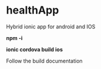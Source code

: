 # healthApp

Hybrid ionic app for android and IOS

**npm -i**

**ionic cordova build ios**

Follow the build documentation

